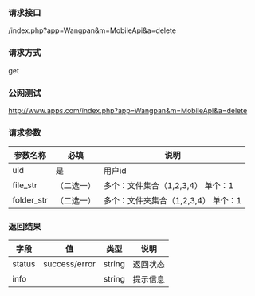 ### **请求接口**
/index.php?app=Wangpan&m=MobileApi&a=delete

### **请求方式**
get

### **公网测试**
http://www.apps.com/index.php?app=Wangpan&m=MobileApi&a=delete

### **请求参数**

| 参数名称   |必填 |     说明   |
|----------- |-----|------------|
| uid        | 是  |   用户id   |
| file_str   | （二选一）  |   多个：文件集合（1,2,3,4） 单个：1   |
| folder_str | （二选一）  |   多个：文件夹集合（1,2,3,4） 单个：1  |


### **返回结果**
|字段       |值             |类型    |说明        |
| --------- |--------       |--------|--------    |
|status     |success/error  |string  |返回状态    |
|info       |               |string  |提示信息    |
